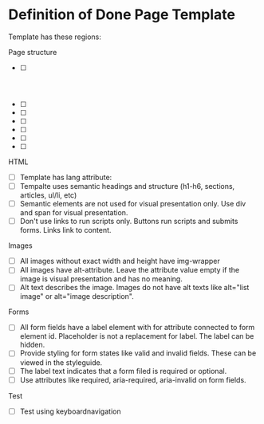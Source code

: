 # Definition of Done Page Template

Template has these regions:

Page structure

* [ ] <header role="banner"> 
* [ ] <nav role="navigation"> 
* [ ] <main role="main"> 
* [ ] <article role="article"> 
* [ ] <aside role="complementary"> 
* [ ] <footer role="contentinfo"> 
* [ ] <form role="search">

HTML

* [ ] Template has lang attribute: <html lang="en">
* [ ] Tempalte uses semantic headings and structure (h1-h6, sections, articles, ul/li, etc)
* [ ] Semantic elements are not used for visual presentation only. Use div and span for visual presentation.
* [ ] Don't use links to run scripts only. Buttons run scripts and submits forms. Links link to content.

Images

* [ ] All images without exact width and height have img-wrapper
* [ ] All images have alt-attribute. Leave the attribute value empty if the image is visual presentation and has no meaning.
* [ ] Alt text describes the image. Images do not have alt texts like alt="list image" or alt="image description".

Forms

* [ ] All form fields have a label element with for attribute connected to form element id. Placeholder is not a replacement for label. The label can be hidden.
* [ ] Provide styling for form states like valid and invalid fields. These can be viewed in the styleguide.
* [ ] The label text indicates that a form filed is required or optional.
* [ ] Use attributes like required, aria-required, aria-invalid on form fields.

Test
* [ ] Test using keyboardnavigation
